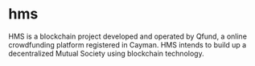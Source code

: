 # hms
HMS is a blockchain project developed and operated by Qfund, a online crowdfunding platform registered in Cayman. HMS intends to build up a decentralized Mutual Society using blockchain technology.
